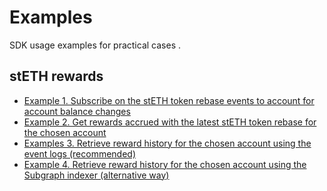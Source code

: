 # Examples

SDK usage examples for practical cases .

## stETH rewards

- [Example 1. Subscribe on the stETH token rebase events to account for account balance changes](rewards/README.md#subscribe-rebase-event)
- [Example 2. Get rewards accrued with the latest stETH token rebase for the chosen account](rewards/README.md#last-rebase-event)
- [Examples 3. Retrieve reward history for the chosen account using the event logs (recommended)](rewards/README.md#calculating-rewards-from-on-chain-without-calculating-using-the-formula)
- [Example 4. Retrieve reward history for the chosen account using the Subgraph indexer (alternative way)](rewards/README.md#calculating-information-about-rewards-from-off-chain-without-calculating-using-the-formula)
